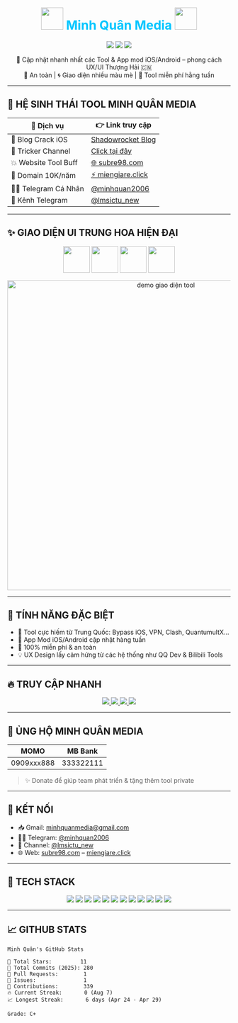 <h1 align="center">
  <img src="https://cdn-icons-png.flaticon.com/512/10425/10425305.png" width="50"/>
  <span style="color:#00C6FF;">Minh Quân Media</span> 
  <img src="https://cdn-icons-png.flaticon.com/512/10425/10425305.png" width="50"/>
</h1>

<p align="center">
  <img src="https://img.shields.io/badge/Tool%20Hub%20VN-Shadowrocket-blueviolet?style=for-the-badge&logo=cloudflare" />
  <img src="https://img.shields.io/badge/Giao%20diện-Thượng%20Hải%20Style-red?style=for-the-badge&logo=remix" />
  <img src="https://img.shields.io/badge/UI/UX-Hiện%20đại-success?style=for-the-badge&logo=vercel" />
</p>

<p align="center">
  🎯 Cập nhật nhanh nhất các Tool & App mod iOS/Android – phong cách UX/UI Thượng Hải 🇨🇳<br>
  🔐 An toàn | 🌀 Giao diện nhiều màu mè | 🎁 Tool miễn phí hằng tuần
</p>

---

## 🔮 HỆ SINH THÁI TOOL MINH QUÂN MEDIA

| 🔗 Dịch vụ | 👉 Link truy cập |
|-----------|-----------------|
| 🧩 Blog Crack iOS | [Shadowrocket Blog](https://shadowrocketcrackappios.blogspot.com/?m=1) |
| 🧠 Tricker Channel | [Click tại đây](https://trickerchannelvn.blogspot.com/) |
| 💥 Website Tool Buff | [🌐 subre98.com](https://subre98.com) |
| 💸 Domain 10K/năm | [⚡ miengiare.click](https://miengiare.click) |
| 🧑‍💻 Telegram Cá Nhân | [@minhquan2006](https://t.me/minhquan2006) |
| 📢 Kênh Telegram | [@lmsictu_new](https://t.me/lmsictu_new) |

---

## ✨ GIAO DIỆN UI TRUNG HOA HIỆN ĐẠI

<p align="center">
  <img src="https://cdn-icons-png.flaticon.com/512/5955/5955735.png" width="60"/>
  <img src="https://cdn-icons-png.flaticon.com/512/11421/11421249.png" width="60"/>
  <img src="https://cdn-icons-png.flaticon.com/512/8263/8263907.png" width="60"/>
  <img src="https://cdn-icons-png.flaticon.com/512/11421/11421255.png" width="60"/>
</p>

<p align="center">
  <img src="https://i.imgur.com/tDk0YQz.png" width="700" alt="demo giao diện tool"/>
</p>

---

## 🚀 TÍNH NĂNG ĐẶC BIỆT

- 🧬 Tool cực hiếm từ Trung Quốc: Bypass iOS, VPN, Clash, QuantumultX...
- 📱 App Mod iOS/Android cập nhật hàng tuần
- 🔰 100% miễn phí & an toàn
- 💡 UX Design lấy cảm hứng từ các hệ thống như QQ Dev & Bilibili Tools

---

## 🔥 TRUY CẬP NHANH

<p align="center">
  <a href="https://subre98.com">
    <img src="https://img.shields.io/badge/Truy%20cập-subre98.com-orange?style=for-the-badge&logo=firefox" />
  </a>
  <a href="https://miengiare.click">
    <img src="https://img.shields.io/badge/Miền%20rẻ-10k/năm-yellow?style=for-the-badge&logo=namecheap" />
  </a>
  <a href="https://t.me/minhquan2006">
    <img src="https://img.shields.io/badge/Telegram%20cá%20nhân-minhquan2006-blue?style=for-the-badge&logo=telegram" />
  </a>
  <a href="https://t.me/lmsictu_new">
    <img src="https://img.shields.io/badge/Kênh%20Tool-lmsictu_new-29b6f6?style=for-the-badge&logo=telegram" />
  </a>
</p>

---

## 💖 ỦNG HỘ MINH QUÂN MEDIA

| MOMO | MB Bank |
|------|---------|
| 0909xxx888 | 333322111 |

> ✨ Donate để giúp team phát triển & tặng thêm tool private

---

## 🧭 KẾT NỐI

- 📥 Gmail: minhquanmedia@gmail.com
- 🧑‍💻 Telegram: [@minhquan2006](https://t.me/minhquan2006)
- 📢 Channel: [@lmsictu_new](https://t.me/lmsictu_new)
- 🌐 Web: [subre98.com](https://subre98.com) – [miengiare.click](https://miengiare.click)

---

## 🧰 TECH STACK

<p align="center">
  <img src="https://img.shields.io/badge/c++-00599C?style=for-the-badge&logo=c%2B%2B&logoColor=white"/>
  <img src="https://img.shields.io/badge/JavaScript-F7DF1E?style=for-the-badge&logo=javascript&logoColor=black"/>
  <img src="https://img.shields.io/badge/Node.js-339933?style=for-the-badge&logo=nodedotjs&logoColor=white"/>
  <img src="https://img.shields.io/badge/GraphQL-E10098?style=for-the-badge&logo=graphql&logoColor=white"/>
  <img src="https://img.shields.io/badge/Vue.js-4FC08D?style=for-the-badge&logo=vue.js&logoColor=white"/>
  <img src="https://img.shields.io/badge/Laravel-F72C1F?style=for-the-badge&logo=laravel&logoColor=white"/>
  <img src="https://img.shields.io/badge/Socket.io-black?style=for-the-badge&logo=socket.io&logoColor=white"/>
  <img src="https://img.shields.io/badge/Python-3776AB?style=for-the-badge&logo=python&logoColor=white"/>
  <img src="https://img.shields.io/badge/TensorFlow-FF6F00?style=for-the-badge&logo=tensorflow&logoColor=white"/>
  <img src="https://img.shields.io/badge/Adobe%20AE-9999FF?style=for-the-badge&logo=adobeaftereffects&logoColor=white"/>
  <img src="https://img.shields.io/badge/Figma-F24E1E?style=for-the-badge&logo=figma&logoColor=white"/>
  <img src="https://img.shields.io/badge/Postman-FF6C37?style=for-the-badge&logo=postman&logoColor=white"/>
</p>

---

## 📈 GITHUB STATS

```text
Minh Quân's GitHub Stats

🌟 Total Stars:         11  
🧱 Total Commits (2025): 280  
🔁 Pull Requests:        1  
🐞 Issues:               1  
📅 Contributions:        339  
🔥 Current Streak:       0 (Aug 7)  
📈 Longest Streak:       6 days (Apr 24 - Apr 29)

Grade: C+
